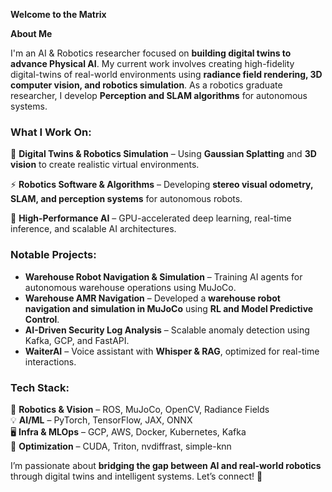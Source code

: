 **Welcome to the Matrix**

**About Me**  

I'm an AI & Robotics researcher focused on **building digital twins to advance Physical AI**. My current work involves creating high-fidelity digital-twins of real-world environments using **radiance field rendering, 3D computer vision, and robotics simulation**. As a robotics graduate researcher, I develop **Perception and SLAM algorithms** for autonomous systems.

### What I Work On:  
🤖 **Digital Twins & Robotics Simulation** – Using **Gaussian Splatting** and **3D vision** to create realistic virtual environments. 

⚡ **Robotics Software & Algorithms** – Developing **stereo visual odometry, SLAM, and perception systems** for autonomous robots.  

🔬 **High-Performance AI** – GPU-accelerated deep learning, real-time inference, and scalable AI architectures.  

### Notable Projects:  
- **Warehouse Robot Navigation & Simulation** – Training AI agents for autonomous warehouse operations using MuJoCo.
- **Warehouse AMR Navigation** – Developed a **warehouse robot navigation and simulation in MuJoCo** using **RL and Model Predictive Control**.  
- **AI-Driven Security Log Analysis** – Scalable anomaly detection using Kafka, GCP, and FastAPI.  
- **WaiterAI** – Voice assistant with **Whisper & RAG**, optimized for real-time interactions.  

### Tech Stack:  
🦾 **Robotics & Vision** – ROS, MuJoCo, OpenCV, Radiance Fields  
💡 **AI/ML** – PyTorch, TensorFlow, JAX, ONNX  
🖥️ **Infra & MLOps** – GCP, AWS, Docker, Kubernetes, Kafka  
🔬 **Optimization** – CUDA, Triton, nvdiffrast, simple-knn  

I’m passionate about **bridging the gap between AI and real-world robotics** through digital twins and intelligent systems. Let’s connect! 🚀
